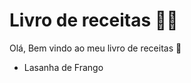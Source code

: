 # Livro de receitas :man_cook:

Olá, Bem vindo ao meu livro de receitas :walking:

- Lasanha de Frango
